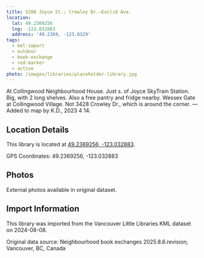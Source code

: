 ```yaml
---
title: 5288 Joyce St.; Crowley Dr.—Euclid Ave.
location:
  lat: 49.2369256
  lng: -123.032883
  address: '49.2369, -123.0329'
tags:
  - kml-import
  - outdoor
  - book-exchange
  - red-marker
  - active
photo: /images/libraries/placeholder-library.jpg
---
```

At Collingwood Neighbourhood House.
Just s. of Joyce SkyTrain Station.
Big, with 2 long shelves.
Also a free pantry and fridge nearby.
Wessex Gate at Collingwood Village.
Not 3428 Crowley Dr., which is around the corner.
—Added to map by K.D., 2023 4 14. 

## Location Details

This library is located at [49.2369256, -123.032883](https://www.google.com/maps?q=49.2369256,-123.032883).

GPS Coordinates: 49.2369256, -123.032883

## Photos

External photos available in original dataset.

## Import Information

This library was imported from the Vancouver Little Libraries KML dataset on 2024-08-08.

Original data source: Neighbourhood book exchanges 2025.8.6.revision; Vancouver, BC, Canada
